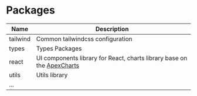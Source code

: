 # Packages

| Name     | Description                                                                                                        |
| -------- | ------------------------------------------------------------------------------------------------------------------ |
| tailwind | Common tailwindcss configuration                                                                                   |
| types    | Types Packages                                                                                                     |
| react    | UI components library for React, charts library base on the [ApexCharts](https://apexcharts.com/react-chart-demos) |
| utils    | Utils library                                                                                                      |
| ...      |                                                                                                                    |
